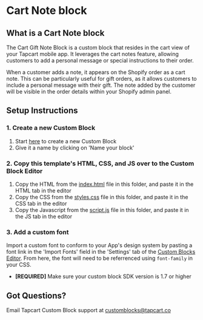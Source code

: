 # Cart Note block

## What is a Cart Note block
The Cart Gift Note Block is a custom block that resides in the cart view of your Tapcart mobile app. It leverages the cart notes feature, allowing customers to add a personal message or special instructions to their order.

When a customer adds a note, it appears on the Shopify order as a cart note. This can be particularly useful for gift orders, as it allows customers to include a personal message with their gift. The note added by the customer will be visible in the order details within your Shopify admin panel.


## Setup Instructions

### 1. Create a new Custom Block
1. Start [here](https://app.tapcart.com/custom-blocks) to create a new Custom Block
2. Give it a name by clicking on 'Name your block'

### 2. Copy this template's HTML, CSS, and JS over to the Custom Block Editor
1. Copy the HTML from the [index.html](#) file in this folder, and paste it in the HTML tab in the editor
2. Copy the CSS from the [styles.css](#) file in this folder, and paste it in the CSS tab in the editor
3. Copy the Javascript from the [script.js](#) file in this folder, and paste it in the JS tab in the editor

### 3. Add a custom font
Import a custom font to conform to your App's design system by pasting a font link in the 'Import Fonts' field in the 'Settings' tab of the [Custom Blocks Editor](https://app.tapcart.com/custom-blocks). From here, the font will need to be referrenced using `font-family` in your CSS.

- **[REQUIRED]** Make sure your custom block SDK version is 1.7 or higher

## Got Questions? 
Email Tapcart Custom Block support at customblocks@tapcart.co